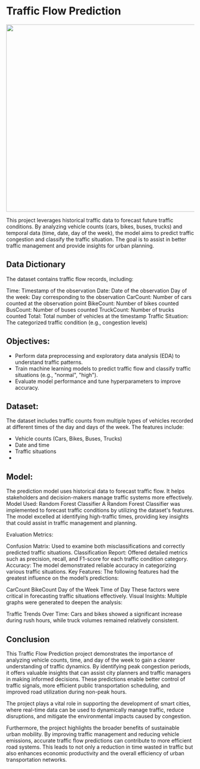 # Traffic Flow Prediction
<img src = "https://www.intelligenttransport.com/wp-content/uploads/traffic-prediction.jpg" width = "700" height = "500">


This project leverages historical traffic data to forecast future traffic conditions. By analyzing vehicle counts (cars, bikes, buses, trucks) and temporal data (time, date, day of the week), the model aims to predict traffic congestion and classify the traffic situation. The goal is to assist in better traffic management and provide insights for urban planning.
## Data Dictionary

The dataset contains traffic flow records, including:

Time: Timestamp of the observation
Date: Date of the observation
Day of the week: Day corresponding to the observation
CarCount: Number of cars counted at the observation point
BikeCount: Number of bikes counted
BusCount: Number of buses counted
TruckCount: Number of trucks counted
Total: Total number of vehicles at the timestamp
Traffic Situation: The categorized traffic condition (e.g., congestion levels)
## Objectives:
- Perform data preprocessing and exploratory data analysis (EDA) to understand traffic patterns.
- Train machine learning models to predict traffic flow and classify traffic situations (e.g., "normal", "high").
- Evaluate model performance and tune hyperparameters to improve accuracy.

## Dataset:
The dataset includes traffic counts from multiple types of vehicles recorded at different times of the day and days of the week. The features include:
- Vehicle counts (Cars, Bikes, Buses, Trucks)
- Date and time
- Traffic situations
- 
## Model:
The prediction model uses historical data to forecast traffic flow. It helps stakeholders and decision-makers manage traffic systems more effectively.
Model Used: Random Forest Classifier
A Random Forest Classifier was implemented to forecast traffic conditions by utilizing the dataset's features. The model excelled at identifying high-traffic times, providing key insights that could assist in traffic management and planning.

Evaluation Metrics:

Confusion Matrix: Used to examine both misclassifications and correctly predicted traffic situations.
Classification Report: Offered detailed metrics such as precision, recall, and F1-score for each traffic condition category.
Accuracy: The model demonstrated reliable accuracy in categorizing various traffic situations.
Key Features:
The following features had the greatest influence on the model’s predictions:

CarCount
BikeCount
Day of the Week
Time of Day
These factors were critical in forecasting traffic situations effectively.
Visual Insights:
Multiple graphs were generated to deepen the analysis:

Traffic Trends Over Time: Cars and bikes showed a significant increase during rush hours, while truck volumes remained relatively consistent.


## Conclusion
This Traffic Flow Prediction project demonstrates the importance of analyzing vehicle counts, time, and day of the week to gain a clearer understanding of traffic dynamics. By identifying peak congestion periods, it offers valuable insights that can assist city planners and traffic managers in making informed decisions. These predictions enable better control of traffic signals, more efficient public transportation scheduling, and improved road utilization during non-peak hours.

The project plays a vital role in supporting the development of smart cities, where real-time data can be used to dynamically manage traffic, reduce disruptions, and mitigate the environmental impacts caused by congestion.

Furthermore, the project highlights the broader benefits of sustainable urban mobility. By improving traffic management and reducing vehicle emissions, accurate traffic flow predictions can contribute to more efficient road systems. This leads to not only a reduction in time wasted in traffic but also enhances economic productivity and the overall efficiency of urban transportation networks.

